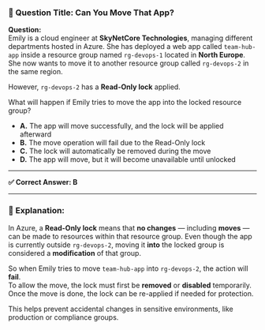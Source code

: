 ### 🚫 Question Title: Can You Move That App?

**Question:**  
Emily is a cloud engineer at **SkyNetCore Technologies**, managing different departments hosted in Azure. She has deployed a web app called `team-hub-app` inside a resource group named `rg-devops-1` located in **North Europe**. She now wants to move it to another resource group called `rg-devops-2` in the same region.

However, `rg-devops-2` has a **Read-Only lock** applied.

What will happen if Emily tries to move the app into the locked resource group?

- **A.** The app will move successfully, and the lock will be applied afterward  
- **B.** The move operation will fail due to the Read-Only lock  
- **C.** The lock will automatically be removed during the move  
- **D.** The app will move, but it will become unavailable until unlocked  

---

**✅ Correct Answer: B**

---

### 🧠 Explanation:

In Azure, a **Read-Only lock** means that **no changes** — including **moves** — can be made to resources within that resource group. Even though the app is currently outside `rg-devops-2`, moving it **into** the locked group is considered a **modification** of that group.

So when Emily tries to move `team-hub-app` into `rg-devops-2`, the action will **fail**.  
To allow the move, the lock must first be **removed** or **disabled** temporarily. Once the move is done, the lock can be re-applied if needed for protection.

This helps prevent accidental changes in sensitive environments, like production or compliance groups.
